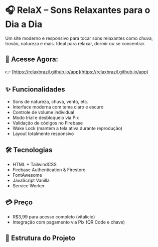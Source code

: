 # 🎧 RelaX – Sons Relaxantes para o Dia a Dia

Um site moderno e responsivo para tocar sons relaxantes como chuva, trovão, natureza e mais. Ideal para relaxar, dormir ou se concentrar.

## 🔗 Acesse Agora:
👉 [https://relaxbrazil.github.io/app](https://relaxbrazil.github.io/app)

## ✨ Funcionalidades
- Sons de natureza, chuva, vento, etc.
- Interface moderna com tema claro e escuro
- Controle de volume individual
- Modo trial e desbloqueio via Pix
- Validação de códigos no Firebase
- Wake Lock (mantém a tela ativa durante reprodução)
- Layout totalmente responsivo

## 🛠️ Tecnologias
- HTML + TailwindCSS
- Firebase Authentication & Firestore
- FontAwesome
- JavaScript Vanilla
- Service Worker

## 💳 Preço
- R$3,99 para acesso completo (vitalício)
- Integração com pagamento via Pix (QR Code e chave)

## 📁 Estrutura do Projeto

